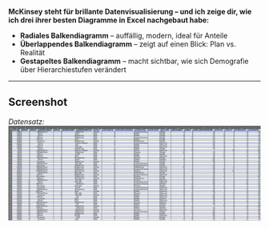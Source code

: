 **McKinsey steht für brillante Datenvisualisierung – und ich zeige dir, wie ich drei ihrer besten Diagramme in Excel nachgebaut habe:**

- **Radiales Balkendiagramm** – auffällig, modern, ideal für Anteile  
- **Überlappendes Balkendiagramm** – zeigt auf einen Blick: Plan vs. Realität  
- **Gestapeltes Balkendiagramm** – macht sichtbar, wie sich Demografie über Hierarchiestufen verändert

---
## Screenshot

*Datensatz:*
![ExcelDatensatzKaggle](https://github.com/MsCodingLabs/Kundenabwanderung/blob/main/ExcelDatensatzKaggle.png?raw=true)
